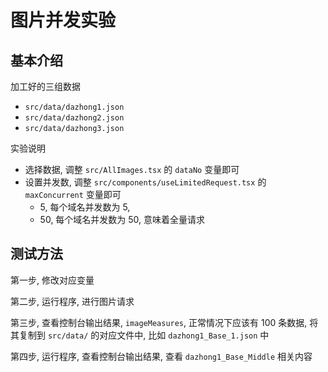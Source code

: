 # 图片并发实验

## 基本介绍

加工好的三组数据
- `src/data/dazhong1.json`
- `src/data/dazhong2.json`
- `src/data/dazhong3.json`

实验说明
- 选择数据, 调整 `src/AllImages.tsx` 的 `dataNo` 变量即可
- 设置并发数, 调整 `src/components/useLimitedRequest.tsx` 的 `maxConcurrent` 变量即可
    - 5, 每个域名并发数为 5, 
    - 50, 每个域名并发数为 50, 意味着全量请求

## 测试方法

第一步, 修改对应变量

第二步, 运行程序, 进行图片请求

第三步, 查看控制台输出结果, `imageMeasures`, 正常情况下应该有 100 条数据, 将其复制到 `src/data/` 的对应文件中, 比如 `dazhong1_Base_1.json` 中

第四步, 运行程序, 查看控制台输出结果, 查看 `dazhong1_Base_Middle` 相关内容